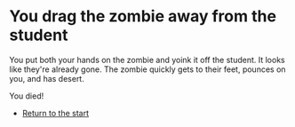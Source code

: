 # **You drag the zombie away from the student**

You put both your hands on the zombie and yoink it off the student. It looks like they're already gone.
The zombie quickly gets to their feet, pounces on you, and has desert.

You died!

- [Return to the start](../0/0.md)

